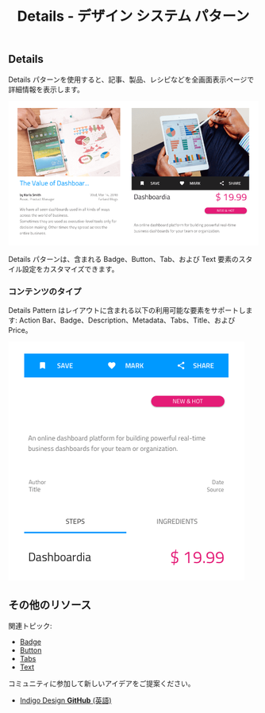 ﻿---
title: Details - デザイン システム パターン
_description: Details パターン シンボルはアプリケーション シナリオ オブジェクトについての詳細情報を表示するために様々なコンポーネントを組み合わせます。
_keywords: デザイン システム, Sketch, Ignite UI for Angular, パターン, UI ライブラリ, ウィジェット
_language: ja
---

## Details

Details パターンを使用すると、記事、製品、レシピなどを全画面表示ページで詳細情報を表示します。

![](../images/details_demo.png)

Details パターンは、含まれる Badge、Button、Tab、および Text 要素のスタイル設定をカスタマイズできます。

### コンテンツのタイプ

Details Pattern はレイアウトに含まれる以下の利用可能な要素をサポートします: Action Bar、Badge、Description、Metadata、Tabs、Title、および Price。

![](../images/details_content.png)

## その他のリソース

関連トピック:

- [Badge](badge.md)
- [Button](button.md)
- [Tabs](tabs.md)
- [Text](text.md)
  <div class="divider--half"></div>

コミュニティに参加して新しいアイデアをご提案ください。

- [Indigo Design **GitHub** (英語)](https://github.com/IgniteUI/design-system-docfx)
